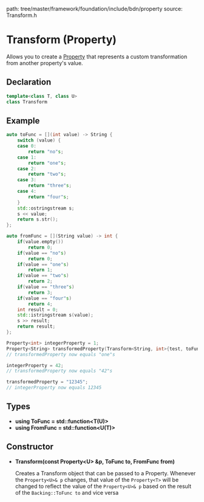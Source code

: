 path: tree/master/framework/foundation/include/bdn/property
source: Transform.h

# Transform (Property)

Allows you to create a [Property](property.md) that represents a custom transformation from another property's value.

## Declaration

```C++
template<class T, class U>
class Transform
```

## Example

```c++
auto toFunc = [](int value) -> String {
    switch (value) {
    case 0:
        return "no"s;
    case 1:
        return "one"s;
    case 2:
        return "two"s;
    case 3:
        return "three"s;
    case 4:
        return "four"s;
    }
    std::ostringstream s;
    s << value;
    return s.str();
};

auto fromFunc = [](String value) -> int {
	if(value.empty())
		return 0;
	if(value == "no"s)
		return 0;
	if(value == "one"s)
		return 1;
	if(value == "two"s)
		return 2;
	if(value == "three"s)
		return 3;
	if(value == "four"s)
		return 4;
	int result = 0;
	std::istringstream s(value);
	s >> result;
	return result;
};

Property<int> integerProperty = 1;
Property<String> transformedProperty(Transform<String, int>{test, toFunc, fromFunc});
// transformedProperty now equals "one"s

integerProperty = 42;
// transformedProperty now equals "42"s

transformedProperty = "12345";
// integerProperty now equals 12345
```

## Types

* **using ToFunc = std::function<T(U)\>**
* **using FromFunc = std::function<U(T)\>**

## Constructor

* **Transform(const Property<U\> &p, ToFunc to, FromFunc from)**

	Creates a Transform object that can be passed to a Property<T>.
	Whenever the `Property<U>& p` changes, that value of the `Property<T>` will be changed to reflect 
	the value of the `Property<U>& p` based on the result of the `Backing::ToFunc to` and vice versa